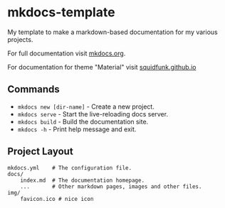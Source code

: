 # mkdocs-template
My template to make a markdown-based documentation for my various projects.


For full documentation visit [mkdocs.org](https://www.mkdocs.org).

For documentation for theme "Material" visit [squidfunk.github.io](https://squidfunk.github.io/mkdocs-material/)

## Commands

* `mkdocs new [dir-name]` - Create a new project.
* `mkdocs serve` - Start the live-reloading docs server.
* `mkdocs build` - Build the documentation site.
* `mkdocs -h` - Print help message and exit.

## Project Layout

    mkdocs.yml    # The configuration file.
    docs/
        index.md  # The documentation homepage.
        ...       # Other markdown pages, images and other files.
    img/
        favicon.ico # nice icon 
